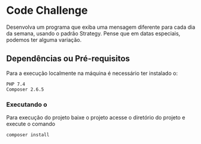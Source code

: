 # Code Challenge 

Desenvolva um programa que exiba uma mensagem diferente para cada dia da
semana, usando o padrão Strategy. Pense que em datas especiais, podemos ter alguma
variação.


## Dependências ou Pré-requisitos 
 Para a execução  localmente na máquina é necessário ter instalado o: 

    PHP 7.4
    Composer 2.6.5


### Executando o
 Para execução do projeto baixe o projeto acesse o diretório do projeto e execute o comando 

 ```
 composer install 
 ```

 
